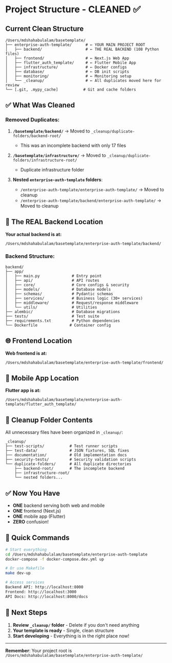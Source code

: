 # Project Structure - CLEANED ✅

## Current Clean Structure

```
/Users/mdshahabulalam/basetemplate/
├── enterprise-auth-template/      # ← YOUR MAIN PROJECT ROOT
│   ├── backend/                   # ← THE REAL BACKEND (108 Python files)
│   ├── frontend/                  # ← Next.js Web App
│   ├── flutter_auth_template/     # ← Flutter Mobile App
│   ├── infrastructure/            # ← Docker configs
│   ├── database/                  # ← DB init scripts
│   ├── monitoring/                # ← Monitoring setup
│   └── _cleanup/                  # ← All duplicates moved here for review
└── [.git, .mypy_cache]           # Git and cache folders
```

## ✅ What Was Cleaned

### Removed Duplicates:
1. **`/basetemplate/backend/`** → Moved to `_cleanup/duplicate-folders/backend-root/`
   - This was an incomplete backend with only 17 files

2. **`/basetemplate/infrastructure/`** → Moved to `_cleanup/duplicate-folders/infrastructure-root/`
   - Duplicate infrastructure folder

3. **Nested `enterprise-auth-template` folders**:
   - `/enterprise-auth-template/enterprise-auth-template/` → Moved to cleanup
   - `/enterprise-auth-template/backend/enterprise-auth-template/` → Moved to cleanup

## 📁 The REAL Backend Location

**Your actual backend is at:**
```
/Users/mdshahabulalam/basetemplate/enterprise-auth-template/backend/
```

### Backend Structure:
```
backend/
├── app/
│   ├── main.py              # Entry point
│   ├── api/                 # API routes
│   ├── core/                # Core configs & security
│   ├── models/              # Database models
│   ├── schemas/             # Pydantic schemas
│   ├── services/            # Business logic (30+ services)
│   ├── middleware/          # Request/response middleware
│   └── utils/               # Utilities
├── alembic/                 # Database migrations
├── tests/                   # Test suite
├── requirements.txt         # Python dependencies
└── Dockerfile              # Container config
```

## 🌐 Frontend Location

**Web frontend is at:**
```
/Users/mdshahabulalam/basetemplate/enterprise-auth-template/frontend/
```

## 📱 Mobile App Location

**Flutter app is at:**
```
/Users/mdshahabulalam/basetemplate/enterprise-auth-template/flutter_auth_template/
```

## 🧹 Cleanup Folder Contents

All unnecessary files have been organized in `_cleanup/`:
```
_cleanup/
├── test-scripts/           # Test runner scripts
├── test-data/              # JSON fixtures, SQL fixes
├── documentation/          # Old implementation docs
├── security-tests/         # Security validation scripts
└── duplicate-folders/      # All duplicate directories
    ├── backend-root/       # The incomplete backend
    ├── infrastructure-root/
    └── nested folders...
```

## ✅ Now You Have

- **ONE** backend serving both web and mobile
- **ONE** frontend (Next.js)
- **ONE** mobile app (Flutter)
- **ZERO** confusion!

## 🚀 Quick Commands

```bash
# Start everything
cd /Users/mdshahabulalam/basetemplate/enterprise-auth-template
docker-compose -f docker-compose.dev.yml up

# Or use Makefile
make dev-up

# Access services
Backend API: http://localhost:8000
Frontend: http://localhost:3000
API Docs: http://localhost:8000/docs
```

## 📝 Next Steps

1. **Review `_cleanup/` folder** - Delete if you don't need anything
2. **Your template is ready** - Single, clean structure
3. **Start developing** - Everything is in the right place now!

---
**Remember**: Your project root is `/Users/mdshahabulalam/basetemplate/enterprise-auth-template/`